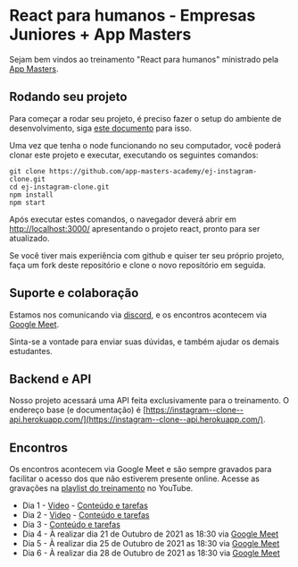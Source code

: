 # React para humanos - Empresas Juniores + App Masters

Sejam bem vindos ao treinamento "React para humanos" ministrado pela [App Masters](https://appmasters.io).

## Rodando seu projeto

Para começar a rodar seu projeto, é preciso fazer o setup do ambiente de desenvolvimento, siga [este documento](dia-0-setup.md) para isso.

Uma vez que tenha o node funcionando no seu computador, você poderá clonar este projeto e executar, executando os seguintes comandos:

```
git clone https://github.com/app-masters-academy/ej-instagram-clone.git
cd ej-instagram-clone.git
npm install
npm start
```

Após executar estes comandos, o navegador deverá abrir em [http://localhost:3000/](http://localhost:3000/)
apresentando o projeto react, pronto para ser atualizado.

Se você tiver mais experiência com github e quiser ter seu próprio projeto, faça um fork deste repositório e clone o novo repositório em seguida.

## Suporte e colaboração

Estamos nos comunicando via [discord](https://discord.gg/dNJrW99B), e os encontros acontecem via [Google Meet](https://meet.google.com/pwp-vcjq-dkq).

Sinta-se a vontade para enviar suas dúvidas, e também ajudar os demais estudantes.

## Backend e API

Nosso projeto acessará uma API feita exclusivamente para o treinamento. O endereço base (e documentação) é [https://instagram--clone--api.herokuapp.com/](https://instagram--clone--api.herokuapp.com/).

## Encontros

Os encontros acontecem via Google Meet e são sempre gravados para facilitar o acesso dos que não estiverem presente online. Acesse
as gravações na [playlist do treinamento](https://youtube.com/playlist?list=PLcVtH740Zo5LTESeoJFo6UJpJRJEuYMv0) no YouTube.

- Dia 1 - [Video](hhttps://www.youtube.com/watch?v=G6UUwGQl2Us) - [Conteúdo e tarefas](dia-1-componente-props.md)
- Dia 2 - [Video](https://youtu.be/mTmSoBTOGsc) - [Conteúdo e tarefas](dia-2-estilizacao.md)
- Dia 3 - [Conteúdo e tarefas](dia-3-autenticacao.md)
- Dia 4 - À realizar dia 21 de Outubro de 2021 as 18:30 via [Google Meet](https://meet.google.com/pwp-vcjq-dkq)
- Dia 5 - À realizar dia 25 de Outubro de 2021 as 18:30 via [Google Meet](https://meet.google.com/pwp-vcjq-dkq)
- Dia 6 - À realizar dia 28 de Outubro de 2021 as 18:30 via [Google Meet](https://meet.google.com/pwp-vcjq-dkq)
